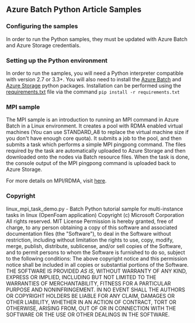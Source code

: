 ## Azure Batch Python Article Samples

### Configuring the samples
In order to run the Python samples, they must be updated with Azure Batch
and Azure Storage credentials. 

### Setting up the Python environment
In order to run the samples, you will need a Python interpreter compatible
with version 2.7 or 3.3+. You will also need to install the
[Azure Batch](https://pypi.python.org/pypi/azure-batch) and
[Azure Storage](https://pypi.python.org/pypi/azure-storage) python packages.
Installation can be performed using the [requirements.txt](./requirements.txt)
file via the command `pip install -r requirements.txt`

### MPI sample
The MPI sample is an introduction to running an MPI command in Azure Batch in a
Linux environment. It creates a pool with RDMA enabled virtual machines (You can
use STANDARD_A8 to replace the virtual machine size if you don't have enough
core quota). It submits a job to the pool, and then submits a task which 
performs a simple MPI pingpong command. The files required by the task are
automatically uploaded to Azure Storage and then downloaded onto the nodes via
Batch resource files. When the task is done, the console output of the MPI
pingpong command is uploaded back to Azure Storage.

For more details on MPI/RDMA, visit [here](https://docs.microsoft.com/en-us/azure/virtual-machines/linux/classic/rdma-cluster).


### Copyright
linux_mpi_task_demo.py - Batch Python tutorial sample for multi-instance
tasks in linux (OpenFoam application)
Copyright (c) Microsoft Corporation
All rights reserved.
MIT License
Permission is hereby granted, free of charge, to any person obtaining a
copy of this software and associated documentation files (the "Software"),
to deal in the Software without restriction, including without limitation
the rights to use, copy, modify, merge, publish, distribute, sublicense,
and/or sell copies of the Software, and to permit persons to whom the
Software is furnished to do so, subject to the following conditions:
The above copyright notice and this permission notice shall be included in
all copies or substantial portions of the Software.
THE SOFTWARE IS PROVIDED *AS IS*, WITHOUT WARRANTY OF ANY KIND, EXPRESS OR
IMPLIED, INCLUDING BUT NOT LIMITED TO THE WARRANTIES OF MERCHANTABILITY,
FITNESS FOR A PARTICULAR PURPOSE AND NONINFRINGEMENT. IN NO EVENT SHALL THE
AUTHORS OR COPYRIGHT HOLDERS BE LIABLE FOR ANY CLAIM, DAMAGES OR OTHER
LIABILITY, WHETHER IN AN ACTION OF CONTRACT, TORT OR OTHERWISE, ARISING
FROM, OUT OF OR IN CONNECTION WITH THE SOFTWARE OR THE USE OR OTHER
DEALINGS IN THE SOFTWARE.